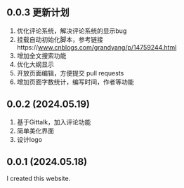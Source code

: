 ## 0.0.3 更新计划
1. 优化评论系统，解决评论系统的显示bug
2. 挂载自动初始化脚本，参考链接https://www.cnblogs.com/grandyang/p/14759244.html
3. 增加全文搜索功能
4. 优化大纲显示
5. 开放页面编辑，方便提交 pull requests
6. 增加页面字数统计，编写时间，作者等功能

## 0.0.2 (2024.05.19)
1. 基于Gittalk，加入评论功能
2. 简单美化界面
3. 设计logo

## 0.0.1 (2024.05.18)
I created this website.
